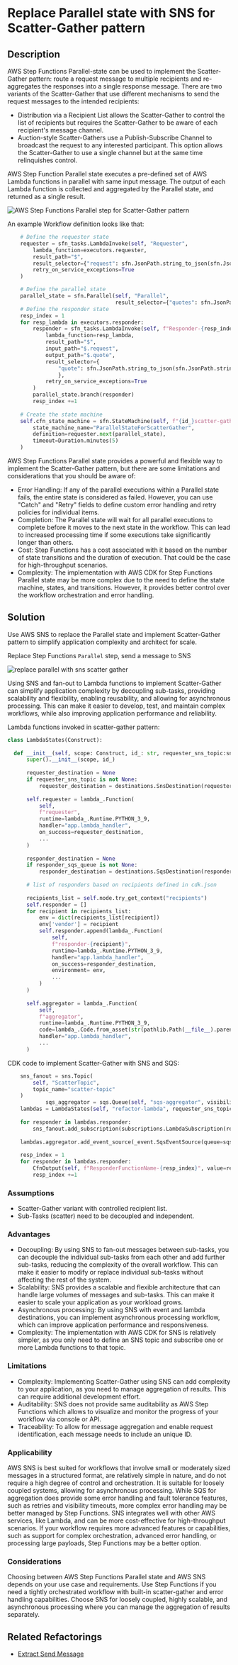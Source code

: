 # Replace Parallel state with SNS for Scatter-Gather pattern

## Description

AWS Step Functions Parallel-state can be used to implement the Scatter-Gather pattern: route a request message to multiple recipients and re-aggregates the responses into a single response message. There are two variants of the Scatter-Gather that use different mechanisms to send the request messages to the intended recipients:

* Distribution via a Recipient List allows the Scatter-Gather to control the list of recipients but requires the Scatter-Gather to be aware of each recipient's message channel.
* Auction-style Scatter-Gathers use a Publish-Subscribe Channel to broadcast the request to any interested participant. This option allows the Scatter-Gather to use a single channel but at the same time relinquishes control.

AWS Step Function Parallel state executes a pre-defined set of AWS Lambda functions in parallel with same input message. The output of each Lambda function is collected and aggregated by the Parallel state, and returned as a single result.

![AWS Step Functions Parallel step for Scatter-Gather pattern](images/sfn-parallel-scatter-gather.png)

An example Workflow definition looks like that:

``` Python
    # Define the requester state
    requester = sfn_tasks.LambdaInvoke(self, "Requester",
        lambda_function=executors.requester,
        result_path="$",
        result_selector={"request": sfn.JsonPath.string_to_json(sfn.JsonPath.string_at("$.Payload.body"))},
        retry_on_service_exceptions=True
    )

    # Define the parallel state
    parallel_state = sfn.Parallel(self, "Parallel",
                                  result_selector={"quotes": sfn.JsonPath.object_at("$")})
    # Define the responder state
    resp_index = 1
    for resp_lambda in executors.responder:
        responder = sfn_tasks.LambdaInvoke(self, f"Responder-{resp_index}",
            lambda_function=resp_lambda,
            result_path="$",
            input_path="$.request",
            output_path="$.quote",
            result_selector={
                "quote": sfn.JsonPath.string_to_json(sfn.JsonPath.string_at("$.Payload.data"))
                },
            retry_on_service_exceptions=True
        )
        parallel_state.branch(responder)
        resp_index +=1
    
    # Create the state machine
    self.cfn_state_machine = sfn.StateMachine(self, f"{id_}scatter-gather-workflow",
        state_machine_name="ParallelStateForScatterGather",
        definition=requester.next(parallel_state),
        timeout=Duration.minutes(5)
    )
```

AWS Step Functions Parallel state provides a powerful and flexible way to implement the Scatter-Gather pattern, but there are some limitations and considerations that you should be aware of:

* Error Handling: If any of the parallel executions within a Parallel state fails, the entire state is considered as failed. However, you can use "Catch" and "Retry" fields to define custom error handling and retry policies for individual items.
* Completion: The Parallel state will wait for all parallel executions to complete before it moves to the next state in the workflow. This can lead to increased processing time if some executions take significantly longer than others.
* Cost: Step Functions has a cost associated with it based on the number of state transitions and the duration of execution. That could be the case for high-throughput scenarios.
* Complexity: The implementation with AWS CDK for Step Functions Parallel state may be more complex due to the need to define the state machine, states, and transitions. However, it provides better control over the workflow orchestration and error handling.

## Solution

Use AWS SNS to replace the Parallel state and implement Scatter-Gather pattern to simplify application complexity and architect for scale.

Replace Step Functions ```Parallel``` step, send a message to SNS

![replace parallel with sns scatter gather](images/refactoring-scatter-gather.png)

Using SNS and fan-out to Lambda functions to implement Scatter-Gather can simplify application complexity by decoupling sub-tasks, providing scalability and flexibility, enabling reusability, and allowing for asynchronous processing. This can make it easier to develop, test, and maintain complex workflows, while also improving application performance and reliability.

Lambda functions invoked in scatter-gather pattern:

``` Python
class LambdaStates(Construct):
    
  def __init__(self, scope: Construct, id_: str, requester_sns_topic:sns.ITopic = None, responder_sqs_queue:sqs.IQueue = None, **kwargs) -> None:
      super().__init__(scope, id_)
      
      requester_destination = None
      if requester_sns_topic is not None:
          requester_destination = destinations.SnsDestination(requester_sns_topic)
          
      self.requester = lambda_.Function(
          self,
          f"requester",
          runtime=lambda_.Runtime.PYTHON_3_9,
          handler="app.lambda_handler",
          on_success=requester_destination,
          ...
      )
      
      responder_destination = None
      if responder_sqs_queue is not None:
          responder_destination = destinations.SqsDestination(responder_sqs_queue) 
      
      # list of responders based on recipients defined in cdk.json 
      
      recipients_list = self.node.try_get_context("recipients")
      self.responder = []
      for recipient in recipients_list:
          env = dict(recipients_list[recipient])
          env['vendor'] = recipient
          self.responder.append(lambda_.Function(
              self,
              f"responder-{recipient}",
              runtime=lambda_.Runtime.PYTHON_3_9,              
              handler="app.lambda_handler",
              on_success=responder_destination,
              environment= env,
              ...
          )
      )
      
      self.aggregator = lambda_.Function(
          self,
          f"aggregator",
          runtime=lambda_.Runtime.PYTHON_3_9,
          code=lambda_.Code.from_asset(str(pathlib.Path(__file__).parent.joinpath("aggregator").resolve())),
          handler="app.lambda_handler",
          ...
      )
```

CDK code to implement Scatter-Gather with SNS and SQS:

``` Python
    sns_fanout = sns.Topic(
        self, "ScatterTopic",
        topic_name="scatter-topic"
    )
            sqs_aggregator = sqs.Queue(self, "sqs-aggregator", visibility_timeout=Duration.seconds(90))
    lambdas = LambdaStates(self, "refactor-lambda", requester_sns_topic=sns_fanout, responder_sqs_queue=sqs_aggregator)
    
    for responder in lambdas.responder:
        sns_fanout.add_subscription(subscriptions.LambdaSubscription(responder))
    
    lambdas.aggregator.add_event_source(_event.SqsEventSource(queue=sqs_aggregator, batch_size=len(lambdas.responder), max_batching_window=Duration.minutes(1)))
    
    resp_index = 1
    for responder in lambdas.responder:
        CfnOutput(self, f"ResponderFunctionName-{resp_index}", value=responder.function_name)
        resp_index +=1
```

### Assumptions

* Scatter-Gather variant with controlled recipient list.
* Sub-Tasks (scatter) need to be decoupled and independent.

### Advantages

* Decoupling: By using SNS to fan-out messages between sub-tasks, you can decouple the individual sub-tasks from each other and add further sub-tasks, reducing the complexity of the overall workflow. This can make it easier to modify or replace individual sub-tasks without affecting the rest of the system.
* Scalability: SNS provides a scalable and flexible architecture that can handle large volumes of messages and sub-tasks. This can make it easier to scale your application as your workload grows.
* Asynchronous processing: By using SNS with event and lambda destinations, you can implement asynchronous processing workflow, which can improve application performance and responsiveness.
* Complexity: The implementation with AWS CDK for SNS is relatively simpler, as you only need to define an SNS topic and subscribe one or more Lambda functions to that topic.

### Limitations

* Complexity: Implementing Scatter-Gather using SNS can add complexity to your application, as you need to manage aggregation of results. This can require additional development effort.
* Auditability: SNS does not provide same auditability as AWS Step Functions which allows to visualize and monitor the progress of your workflow via console or API.
* Traceability: To allow for message aggregation and enable request identification, each message needs to include an unique ID.

### Applicability

AWS SNS is best suited for workflows that involve small or moderately sized messages in a structured format, are relatively simple in nature, and do not require a high degree of control and orchestration. It is suitable for loosely coupled systems, allowing for asynchronous processing. While SQS for aggregation does provide some error handling and fault tolerance features, such as retries and visibility timeouts, more complex error handling may be better managed by Step Functions. SNS integrates well with other AWS services, like Lambda, and can be more cost-effective for high-throughput scenarios. If your workflow requires more advanced features or capabilities, such as support for complex orchestration, advanced error handling, or processing large payloads, Step Functions may be a better option.

### Considerations

Choosing between AWS Step Functions Parallel state and AWS SNS depends on your use case and requirements. Use Step Functions if you need a tightly orchestrated workflow with built-in scatter-gather and error handling capabilities. Choose SNS for loosely coupled, highly scalable, and asynchronous processing where you can manage the aggregation of results separately.

## Related Refactorings

* [Extract Send Message](https://serverlessland.com/refactoring-serverless/extract-send-message)
  